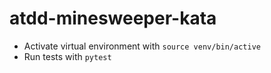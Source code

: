 # atdd-minesweeper-kata

- Activate virtual environment with `source venv/bin/active`
- Run tests with `pytest`